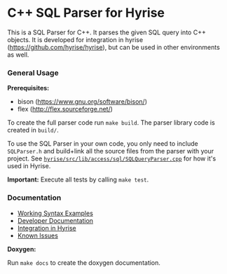 C++ SQL Parser for Hyrise
=========================

This is a SQL Parser for C++. It parses the given SQL query into C++ objects.
It is developed for integration in hyrise (https://github.com/hyrise/hyrise), but can be used in other environments as well.

### General Usage

**Prerequisites:**
* bison (https://www.gnu.org/software/bison/)
* flex (http://flex.sourceforge.net/)

To create the full parser code run `make build`. The parser library code is created in `build/`.

To use the SQL Parser in your own code, you only need to include `SQLParser.h` and build+link all the source files from the parser with your project. See [`hyrise/src/lib/access/sql/SQLQueryParser.cpp`](https://github.com/hyrise/hyrise/blob/master/src/lib/access/sql/SQLQueryParser.cpp) for how it's used in Hyrise.

**Important:** Execute all tests by calling `make test`.

### Documentation

* [Working Syntax Examples](docs/syntax.md)
* [Developer Documentation](docs/documentation.md)
* [Integration in Hyrise](docs/integration.md)
* [Known Issues](docs/issues.md)

**Doxygen:**

Run `make docs` to create the doxygen documentation.
